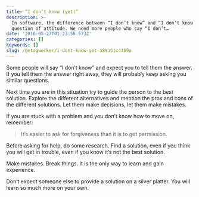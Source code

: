 ```yaml
---
title: “I don’t know (yet)”
description: >-
  In software, the difference between “I don’t know” and “I don’t know yet” is a
  question of attitude. We need more people who say “I don’t…
date: '2016-05-27T01:23:58.573Z'
categories: []
keywords: []
slug: /@etagwerker/i-dont-know-yet-a89a51c4469a
---
```


Some people will say “I don’t know” and expect you to tell them the answer. If you tell them the answer right away, they will probably keep asking you similar questions.

Next time you are in this situation try to guide the person to the best solution. Explore the different alternatives and mention the pros and cons of the different solutions. Let them make decisions, let them make mistakes.

If you are stuck with a problem and you don’t know how to move on, remember:

> It’s easier to ask for forgiveness than it is to get permission.

Before asking for help, do some research. Find a solution, even if you think you will get in trouble, even if you know it’s not the best solution.

Make mistakes. Break things. It is the only way to learn and gain experience.

Don’t expect someone else to provide a solution on a silver platter. You will learn so much more on your own.